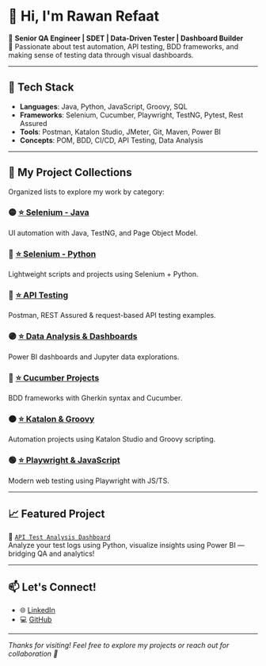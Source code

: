 # 👋 Hi, I'm Rawan Refaat

🎯 **Senior QA Engineer | SDET | Data-Driven Tester | Dashboard Builder**  
🔬 Passionate about test automation, API testing, BDD frameworks, and making sense of testing data through visual dashboards.

---

## 🔧 Tech Stack

- **Languages**: Java, Python, JavaScript, Groovy, SQL
- **Frameworks**: Selenium, Cucumber, Playwright, TestNG, Pytest, Rest Assured
- **Tools**: Postman, Katalon Studio, JMeter, Git, Maven, Power BI
- **Concepts**: POM, BDD, CI/CD, API Testing, Data Analysis

---

## 📂 My Project Collections

Organized lists to explore my work by category:

### 🟡 [⭐ Selenium - Java](https://github.com/stars/rrefaat/lists/selenium-java)  
UI automation with Java, TestNG, and Page Object Model.

### 🔵 [⭐ Selenium - Python](https://github.com/stars/rrefaat/lists/selenium-python)  
Lightweight scripts and projects using Selenium + Python.

### 🔴 [⭐ API Testing](https://github.com/stars/rrefaat/lists/api-testing)  
Postman, REST Assured & request-based API testing examples.

### 🟣 [⭐ Data Analysis & Dashboards](https://github.com/stars/rrefaat/lists/data-analysis)  
Power BI dashboards and Jupyter data explorations.

### 💚 [⭐ Cucumber Projects](https://github.com/stars/rrefaat/lists/cucumber-bdd)  
BDD frameworks with Gherkin syntax and Cucumber.

### 🟠 [⭐ Katalon & Groovy](https://github.com/stars/rrefaat/lists/katalon-groovy)  
Automation projects using Katalon Studio and Groovy scripting.

### 🟢 [⭐ Playwright & JavaScript](https://github.com/stars/rrefaat/lists/playwright-js)  
Modern web testing using Playwright with JS/TS.

---

## 📈 Featured Project

🔗 [`API Test Analysis Dashboard`](https://github.com/rrefaat/api-test-analysis)  
Analyze your test logs using Python, visualize insights using Power BI — bridging QA and analytics!

---

## 📫 Let's Connect!

- 🌐 [LinkedIn](https://www.linkedin.com/in/rawanrefaat)
- 💻 [GitHub](https://github.com/rrefaat)

---

_Thanks for visiting! Feel free to explore my projects or reach out for collaboration 🤝_
